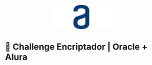 <div align="center"><img src="https://github.com/OscarSalcido/AluraChallenge-Sprint01/blob/main/assets/Logo.png" width="200"/></div>

# 🚀 Challenge Encriptador | Oracle + Alura
